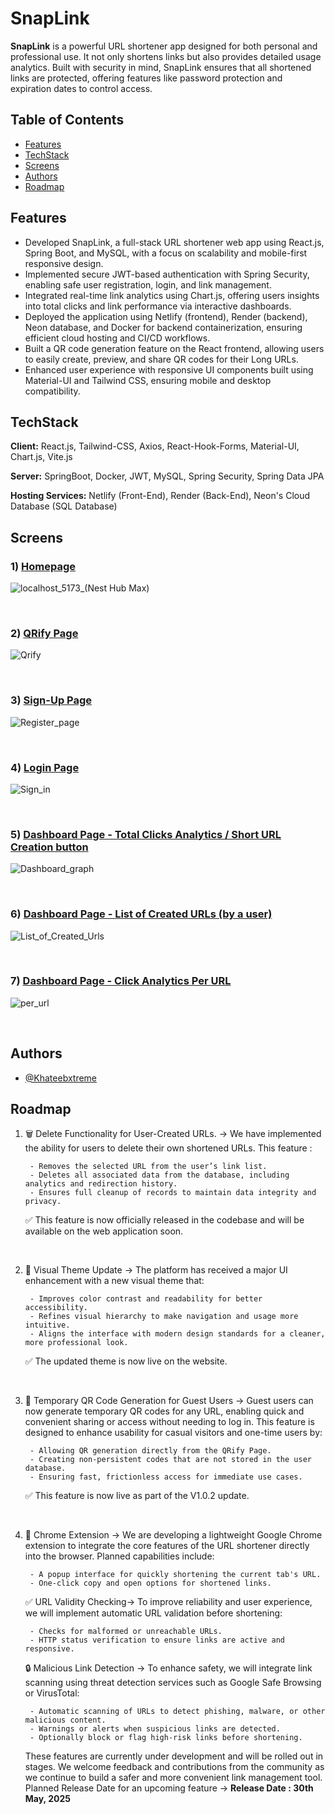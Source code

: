 # SnapLink

**SnapLink** is a powerful URL shortener app designed for both personal and professional use. It not only shortens links but also provides detailed usage analytics. Built with security in mind, SnapLink ensures that all shortened links are protected, offering features like password protection and expiration dates to control access.

## Table of Contents

- [Features](#features)
- [TechStack](#techstack)
- [Screens](#screens)
- [Authors](#authors)
- [Roadmap](#roadmap)

## Features

- Developed SnapLink, a full-stack URL shortener web app using React.js, Spring Boot, and MySQL, with a
  focus on scalability and mobile-first responsive design.
- Implemented secure JWT-based authentication with Spring Security, enabling safe user registration, login, and
  link management.
- Integrated real-time link analytics using Chart.js, offering users insights into total clicks and link performance
  via interactive dashboards.
- Deployed the application using Netlify (frontend), Render (backend), Neon database, and Docker for backend
  containerization, ensuring efficient cloud hosting and CI/CD workflows.
- Built a QR code generation feature on the React frontend, allowing users to easily create, preview, and share
  QR codes for their Long URLs.
- Enhanced user experience with responsive UI components built using Material-UI and Tailwind CSS, ensuring mobile and desktop compatibility.

## TechStack

**Client:** React.js, Tailwind-CSS, Axios, React-Hook-Forms, Material-UI, Chart.js, Vite.js

**Server:** SpringBoot, Docker, JWT, MySQL, Spring Security, Spring Data JPA

**Hosting Services:** Netlify (Front-End), Render (Back-End), Neon's Cloud Database (SQL Database)

## Screens

### 1) <ins>Homepage</ins>

![localhost_5173_(Nest Hub Max)](https://github.com/user-attachments/assets/aaf1be57-361a-4676-8bbb-b4a4d7215aeb)

&nbsp;

### 2) <ins>QRify Page</ins>

![Qrify](https://github.com/user-attachments/assets/550aa1c2-a600-4d80-b008-9f26da563cd4)

&nbsp;

### 3) <ins>Sign-Up Page</ins>

![Register_page](https://github.com/user-attachments/assets/d8f8b34d-00be-4b42-91b2-c61ad7513ae2)

&nbsp;

### 4) <ins>Login Page</ins>

![Sign_in](https://github.com/user-attachments/assets/ba407cae-dcce-4d5a-a69c-9fe4a913210f)

&nbsp;

### 5) <ins>Dashboard Page - Total Clicks Analytics / Short URL Creation button</ins>

![Dashboard_graph](https://github.com/user-attachments/assets/ee31b686-8a31-4715-9b25-46df9d5ee5b2)

&nbsp;

### 6) <ins>Dashboard Page - List of Created URLs (by a user)</ins>

![List_of_Created_Urls](https://github.com/user-attachments/assets/79a243d7-65c8-412a-8cfe-cc2f88989eca)

&nbsp;

### 7) <ins>Dashboard Page - Click Analytics Per URL</ins>

![per_url](https://github.com/user-attachments/assets/e664c9de-cfbc-4a26-9658-d54d4c128bf6)

&nbsp;

## Authors

- [@Khateebxtreme](https://github.com/Khateebxtreme)

## Roadmap

1.  🗑️ Delete Functionality for User-Created URLs. ->
    We have implemented the ability for users to delete their own shortened URLs. This feature :

         - Removes the selected URL from the user’s link list.
         - Deletes all associated data from the database, including analytics and redirection history.
         - Ensures full cleanup of records to maintain data integrity and privacy.

    ✅ This feature is now officially released in the codebase and will be available on the web application soon.

&nbsp;

2.  🎨 Visual Theme Update -> 
    The platform has received a major UI enhancement with a new visual theme that:

         - Improves color contrast and readability for better accessibility.
         - Refines visual hierarchy to make navigation and usage more intuitive.
         - Aligns the interface with modern design standards for a cleaner, more professional look.

    ✅ The updated theme is now live on the website.

&nbsp;

3.  📱 Temporary QR Code Generation for Guest Users -> 
    Guest users can now generate temporary QR codes for any URL, enabling quick and convenient sharing or access without needing to log in. This feature is designed to enhance usability for casual visitors and one-time users by:

         - Allowing QR generation directly from the QRify Page.
         - Creating non-persistent codes that are not stored in the user database.
         - Ensuring fast, frictionless access for immediate use cases.

    ✅ This feature is now live as part of the V1.0.2 update.

&nbsp;

4.  🔗 Chrome Extension ->
    We are developing a lightweight Google Chrome extension to integrate the core features of the URL shortener directly into the browser. Planned capabilities include:

         - A popup interface for quickly shortening the current tab's URL.
         - One-click copy and open options for shortened links.

    ✅ URL Validity Checking->
    To improve reliability and user experience, we will implement automatic URL validation before shortening:

         - Checks for malformed or unreachable URLs.
         - HTTP status verification to ensure links are active and responsive.

    🔒 Malicious Link Detection -> 
    To enhance safety, we will integrate link scanning using threat detection services such as Google Safe Browsing or VirusTotal:

         - Automatic scanning of URLs to detect phishing, malware, or other malicious content.
         - Warnings or alerts when suspicious links are detected.
         - Optionally block or flag high-risk links before shortening.

    These features are currently under development and will be rolled out in stages. We welcome feedback and contributions from the community as we continue to build a safer and more convenient link management tool. Planned Release Date for an upcoming feature -> <b>Release Date : 30th May, 2025</b>
